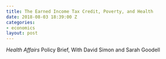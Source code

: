```yaml
---
title: The Earned Income Tax Credit, Poverty, and Health
date: 2018-08-03 18:39:00 Z
categories:
- economics
layout: post
---
```


*Health Affairs* Policy Brief,
With David Simon and Sarah Goodell